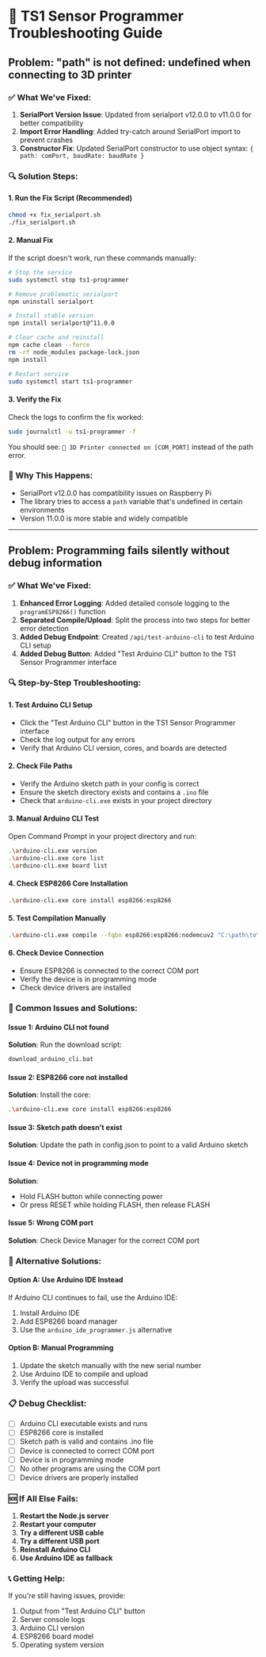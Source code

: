 # 🔧 TS1 Sensor Programmer Troubleshooting Guide

## Problem: "path" is not defined: undefined when connecting to 3D printer

### ✅ What We've Fixed:
1. **SerialPort Version Issue**: Updated from serialport v12.0.0 to v11.0.0 for better compatibility
2. **Import Error Handling**: Added try-catch around SerialPort import to prevent crashes
3. **Constructor Fix**: Updated SerialPort constructor to use object syntax: `{ path: comPort, baudRate: baudRate }`

### 🔍 Solution Steps:

#### 1. **Run the Fix Script (Recommended)**
```bash
chmod +x fix_serialport.sh
./fix_serialport.sh
```

#### 2. **Manual Fix**
If the script doesn't work, run these commands manually:
```bash
# Stop the service
sudo systemctl stop ts1-programmer

# Remove problematic serialport
npm uninstall serialport

# Install stable version
npm install serialport@^11.0.0

# Clear cache and reinstall
npm cache clean --force
rm -rf node_modules package-lock.json
npm install

# Restart service
sudo systemctl start ts1-programmer
```

#### 3. **Verify the Fix**
Check the logs to confirm the fix worked:
```bash
sudo journalctl -u ts1-programmer -f
```

You should see: `🔌 3D Printer connected on [COM_PORT]` instead of the path error.

### 🚨 Why This Happens:
- SerialPort v12.0.0 has compatibility issues on Raspberry Pi
- The library tries to access a `path` variable that's undefined in certain environments
- Version 11.0.0 is more stable and widely compatible

---

## Problem: Programming fails silently without debug information

### ✅ What We've Fixed:
1. **Enhanced Error Logging**: Added detailed console logging to the `programESP8266()` function
2. **Separated Compile/Upload**: Split the process into two steps for better error detection
3. **Added Debug Endpoint**: Created `/api/test-arduino-cli` to test Arduino CLI setup
4. **Added Debug Button**: Added "Test Arduino CLI" button to the TS1 Sensor Programmer interface

### 🔍 Step-by-Step Troubleshooting:

#### 1. **Test Arduino CLI Setup**
- Click the "Test Arduino CLI" button in the TS1 Sensor Programmer interface
- Check the log output for any errors
- Verify that Arduino CLI version, cores, and boards are detected

#### 2. **Check File Paths**
- Verify the Arduino sketch path in your config is correct
- Ensure the sketch directory exists and contains a `.ino` file
- Check that `arduino-cli.exe` exists in your project directory

#### 3. **Manual Arduino CLI Test**
Open Command Prompt in your project directory and run:
```bash
.\arduino-cli.exe version
.\arduino-cli.exe core list
.\arduino-cli.exe board list
```

#### 4. **Check ESP8266 Core Installation**
```bash
.\arduino-cli.exe core install esp8266:esp8266
```

#### 5. **Test Compilation Manually**
```bash
.\arduino-cli.exe compile --fqbn esp8266:esp8266:nodemcuv2 "C:\path\to\your\sketch\directory"
```

#### 6. **Check Device Connection**
- Ensure ESP8266 is connected to the correct COM port
- Verify the device is in programming mode
- Check device drivers are installed

### 🚨 Common Issues and Solutions:

#### **Issue 1: Arduino CLI not found**
**Solution**: Run the download script:
```bash
download_arduino_cli.bat
```

#### **Issue 2: ESP8266 core not installed**
**Solution**: Install the core:
```bash
.\arduino-cli.exe core install esp8266:esp8266
```

#### **Issue 3: Sketch path doesn't exist**
**Solution**: Update the path in config.json to point to a valid Arduino sketch

#### **Issue 4: Device not in programming mode**
**Solution**: 
- Hold FLASH button while connecting power
- Or press RESET while holding FLASH, then release FLASH

#### **Issue 5: Wrong COM port**
**Solution**: Check Device Manager for the correct COM port

### 🔄 Alternative Solutions:

#### **Option A: Use Arduino IDE Instead**
If Arduino CLI continues to fail, use the Arduino IDE:
1. Install Arduino IDE
2. Add ESP8266 board manager
3. Use the `arduino_ide_programmer.js` alternative

#### **Option B: Manual Programming**
1. Update the sketch manually with the new serial number
2. Use Arduino IDE to compile and upload
3. Verify the upload was successful

### 📋 Debug Checklist:
- [ ] Arduino CLI executable exists and runs
- [ ] ESP8266 core is installed
- [ ] Sketch path is valid and contains .ino file
- [ ] Device is connected to correct COM port
- [ ] Device is in programming mode
- [ ] No other programs are using the COM port
- [ ] Device drivers are properly installed

### 🆘 If All Else Fails:
1. **Restart the Node.js server**
2. **Restart your computer**
3. **Try a different USB cable**
4. **Try a different USB port**
5. **Reinstall Arduino CLI**
6. **Use Arduino IDE as fallback**

### 📞 Getting Help:
If you're still having issues, provide:
1. Output from "Test Arduino CLI" button
2. Server console logs
3. Arduino CLI version
4. ESP8266 board model
5. Operating system version 